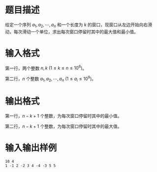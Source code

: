 # 题目描述

给定一个序列 $a_1,a_2,\cdots,a_n$ 和一个长度为 $k$ 的窗口，现窗口从左边开始向右滑动，每次滑动一个单位，求出每次窗口停留时其中的最大值和最小值。

# 输入格式

第一行，两个整数 $n,k~(1 \leq k \leq n \leq {10}^6)$。

第二行，$n$ 个整数 $a_1,a_2,\cdots,a_n~(1 \leq a_i \leq {10}^9)$。

# 输出格式

第一行，$n-k+1$ 个整数，为每次窗口停留时其中的最小值。

第二行，$n-k+1$ 个整数，为每次窗口停留时其中的最大值。

# 输入输出样例

```input1
10 4
1 -1 2 -2 3 4 -4 -3 5 5
```

```output1

```
